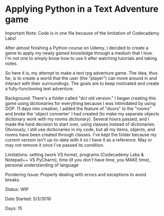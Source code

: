 # Applying Python in a Text Adventure game
Important Note: Code is in one file because of the limitation of Codecademy Labs!

After almost finishing a Python course on Udemy, I decided to create a game to apply my newly gained knowledge through a medium that I love. I'm not one to simply know how to use it after watching tutorials and taking notes.

So here it is, my attempt to make a text rpg adventure game. The idea, thus far, is to create a world that the user (the "player") can move around in and interact with their surroundings. The goals are to keep motivated and create a fully-functioning text adventure.

Background: There's a folder called "dct old version." I began creating this game using dictionaries for everything because I was intimidated by using OOP. 11 days into creation, I added the feature of "doors" to the "rooms" and broke the 'object converter' I had created (to make my separate objects dictionary work with my rooms dictionary). Several hours passed, and I made the hard decision to start over, using classes instead of dictionaries. Obviously, I still use dictionaries in my code, but all my items, objects, and rooms have been created through classes. I've kept the folder because my current version isn't up-to-date with it so I have it as a reference. May or may not remove it once I've passed its condition.

Limitations: setting (work VS home), programs (Codecademy Labs & Notepad++ VS PyCharm), time (if you don't have time, you MAKE time), personal understanding of language

Pondering Issue: Properly dealing with errors and exceptions to avoid breaks.

Status: WIP

Date Started: 5/3/3016

Days: 15
